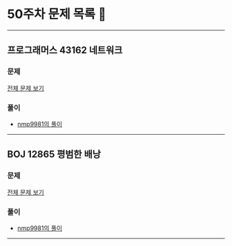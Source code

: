 # 50주차 문제 목록 📝
___
## 프로그래머스 43162 네트워크
### 문제
[전체 문제 보기](https://school.programmers.co.kr/learn/courses/30/lessons/43162)

### 풀이
- [nmp9981의 풀이](https://blog.naver.com/tybnasgo/222922471871)
___


## BOJ 12865 평범한 배낭
### 문제
[전체 문제 보기](https://www.acmicpc.net/problem/12865)

### 풀이
- [nmp9981의 풀이](https://blog.naver.com/tybnasgo/222692862720)
___
